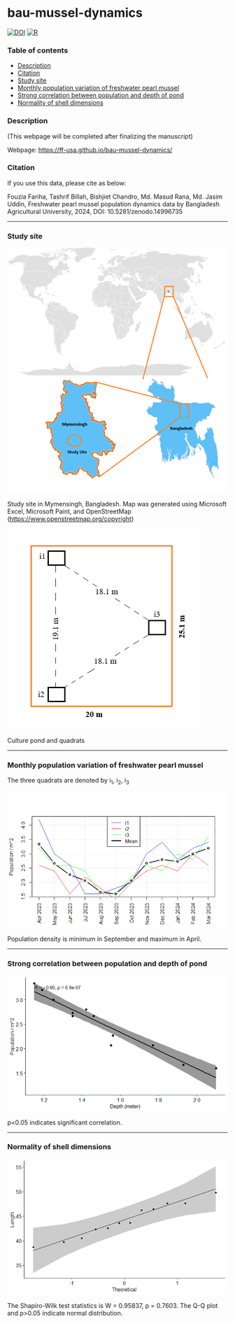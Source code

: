 # bau-mussel-dynamics

[![DOI](https://zenodo.org/badge/DOI/10.5281/zenodo.14996735.svg)](https://doi.org/10.5) [![R](https://img.shields.io/badge/R-4.4.2-green.svg)]()

### Table of contents

  * [Description](#description)
  * [Citation](#citation)
  * [Study site](#study-site)
  * [Monthly population variation of freshwater pearl mussel](#monthly-population-variation-of-freshwater-pearl-mussel)
  * [Strong correlation between population and depth of pond](#strong-correlation-between-population-and-depth-of-pond)
  * [Normality of shell dimensions](#normality-of-shell-dimensions)

### Description

(This webpage will be completed after finalizing the manuscript)

Webpage: https://ff-usa.github.io/bau-mussel-dynamics/

### Citation

If you use this data, please cite as below:

Fouzia Fariha, Tashrif Billah, Bishjiet Chandro, Md. Masud Rana, Md. Jasim Uddin, Freshwater pearl mussel population dynamics data by Bangladesh Agricultural University, 2024, DOI: 10.5281/zenodo.14996735

---

### Study site

![](canvas_6.5x8_annot.png)

Study site in Mymensingh, Bangladesh. Map was generated using Microsoft Excel, Microsoft Paint, and OpenStreetMap (https://www.openstreetmap.org/copyright)

![](pond_annot.png)

Culture pond and quadrats


---

### Monthly population variation of freshwater pearl mussel

The three quadrats are denoted by i<sub>1</sub>, i<sub>2</sub>, i<sub>3</sub>

![](population.png)

Population density is minimum in September and maximum in April.

---

### Strong correlation between population and depth of pond

![](corr_population_depth.png)

p<0.05 indicates significant correlation.

---

### Normality of shell dimensions

![](qqplot_length.png)

The Shapiro-Wilk test statistics is W = 0.95837, p = 0.7603. The Q-Q plot and p>0.05 indicate normal distribution.
